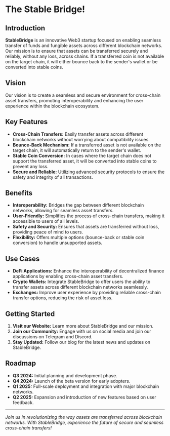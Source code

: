 # The Stable Bridge!

## Introduction

**StableBridge** is an innovative Web3 startup focused on enabling seamless transfer of funds and fungible assets across different blockchain networks. Our mission is to ensure that assets can be transferred securely and reliably, without any loss, across chains. If a transferred coin is not available on the target chain, it will either bounce back to the sender's wallet or be converted into stable coins.

## Vision

Our vision is to create a seamless and secure environment for cross-chain asset transfers, promoting interoperability and enhancing the user experience within the blockchain ecosystem.

## Key Features

- **Cross-Chain Transfers:** Easily transfer assets across different blockchain networks without worrying about compatibility issues.
- **Bounce-Back Mechanism:** If a transferred asset is not available on the target chain, it will automatically return to the sender's wallet.
- **Stable Coin Conversion:** In cases where the target chain does not support the transferred asset, it will be converted into stable coins to prevent any loss.
- **Secure and Reliable:** Utilizing advanced security protocols to ensure the safety and integrity of all transactions.

## Benefits

- **Interoperability:** Bridges the gap between different blockchain networks, allowing for seamless asset transfers.
- **User-Friendly:** Simplifies the process of cross-chain transfers, making it accessible to users of all levels.
- **Safety and Security:** Ensures that assets are transferred without loss, providing peace of mind to users.
- **Flexibility:** Offers multiple options (bounce-back or stable coin conversion) to handle unsupported assets.

## Use Cases

- **DeFi Applications:** Enhance the interoperability of decentralized finance applications by enabling cross-chain asset transfers.
- **Crypto Wallets:** Integrate StableBridge to offer users the ability to transfer assets across different blockchain networks seamlessly.
- **Exchanges:** Improve user experience by providing reliable cross-chain transfer options, reducing the risk of asset loss.

## Getting Started

1. **Visit our Website:** Learn more about StableBridge and our mission.
2. **Join our Community:** Engage with us on social media and join our discussions on Telegram and Discord.
3. **Stay Updated:** Follow our blog for the latest news and updates on StableBridge.

## Roadmap

- **Q3 2024:** Initial planning and development phase.
- **Q4 2024:** Launch of the beta version for early adopters.
- **Q1 2025:** Full-scale deployment and integration with major blockchain networks.
- **Q2 2025:** Expansion and introduction of new features based on user feedback.



---

*Join us in revolutionizing the way assets are transferred across blockchain networks. With StableBridge, experience the future of secure and seamless cross-chain transfers!*
